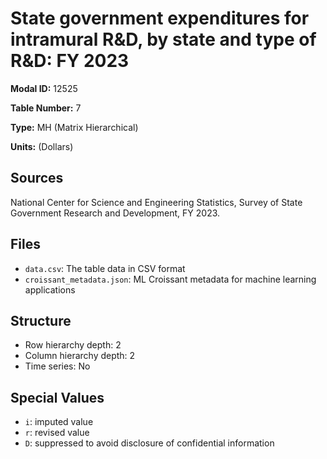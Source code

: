 # State government expenditures for intramural R&D, by state and type of R&D: FY 2023

**Modal ID:** 12525

**Table Number:** 7

**Type:** MH (Matrix Hierarchical)

**Units:** (Dollars)

## Sources

National Center for Science and Engineering Statistics, Survey of State Government Research and Development, FY 2023.

## Files

- `data.csv`: The table data in CSV format
- `croissant_metadata.json`: ML Croissant metadata for machine learning applications

## Structure

- Row hierarchy depth: 2
- Column hierarchy depth: 2
- Time series: No

## Special Values

- `i`: imputed value
- `r`: revised value
- `D`: suppressed to avoid disclosure of confidential information
